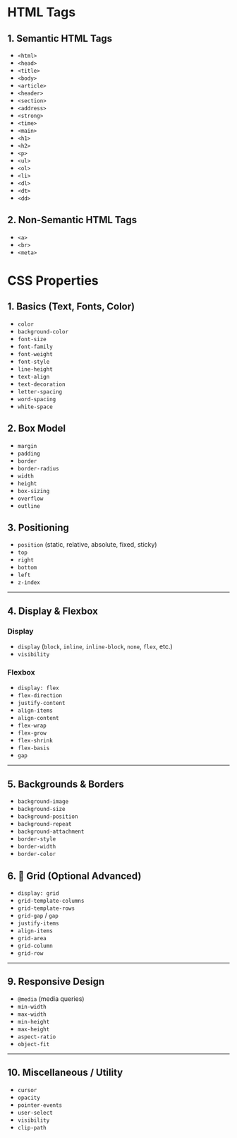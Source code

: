 # HTML Tags

## 1. Semantic HTML Tags

- `<html>`
- `<head>`
- `<title>`
- `<body>`
- `<article>`
- `<header>`
- `<section>`
- `<address>`
- `<strong>`
- `<time>`
- `<main>`
- `<h1>`
- `<h2>`
- `<p>`
- `<ul>`
- `<ol>`
- `<li>`
- `<dl>`
- `<dt>`
- `<dd>`

## 2. Non-Semantic HTML Tags

- `<a>`
- `<br>`
- `<meta>`

# CSS Properties

## 1. Basics (Text, Fonts, Color)

- `color`
- `background-color`
- `font-size`
- `font-family`
- `font-weight`
- `font-style`
- `line-height`
- `text-align`
- `text-decoration`
- `letter-spacing`
- `word-spacing`
- `white-space`

## 2. Box Model

- `margin`
- `padding`
- `border`
- `border-radius`
- `width`
- `height`
- `box-sizing`
- `overflow`
- `outline`

## 3. Positioning

- `position` (static, relative, absolute, fixed, sticky)
- `top`
- `right`
- `bottom`
- `left`
- `z-index`

---

## 4. Display & Flexbox

### Display

- `display` (`block`, `inline`, `inline-block`, `none`, `flex`, etc.)
- `visibility`

### Flexbox

- `display: flex`
- `flex-direction`
- `justify-content`
- `align-items`
- `align-content`
- `flex-wrap`
- `flex-grow`
- `flex-shrink`
- `flex-basis`
- `gap`

---

## 5. Backgrounds & Borders

- `background-image`
- `background-size`
- `background-position`
- `background-repeat`
- `background-attachment`
- `border-style`
- `border-width`
- `border-color`

## 6. 🧩 Grid (Optional Advanced)

- `display: grid`
- `grid-template-columns`
- `grid-template-rows`
- `grid-gap` / `gap`
- `justify-items`
- `align-items`
- `grid-area`
- `grid-column`
- `grid-row`

---

## 9. Responsive Design

- `@media` (media queries)
- `min-width`
- `max-width`
- `min-height`
- `max-height`
- `aspect-ratio`
- `object-fit`

---

## 10. Miscellaneous / Utility

- `cursor`
- `opacity`
- `pointer-events`
- `user-select`
- `visibility`
- `clip-path`
